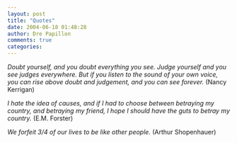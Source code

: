 ```yaml
---
layout: post
title: "Quotes"
date: 2004-06-18 01:48:28
author: Dre Papillon
comments: true
categories: 
---
```



*Doubt yourself, and you doubt everything you see. Judge yourself and you see judges everywhere. But if you listen to the sound of your own voice, you can rise above doubt and judgement, and you can see forever.*  (Nancy Kerrigan)

*I hate the idea of causes, and if I had to choose between betraying my country, and betraying my friend, I hope I should have the guts to betray my country.*  (E.M. Forster)

*We forfeit 3/4 of our lives to be like other people.*  (Arthur Shopenhauer)